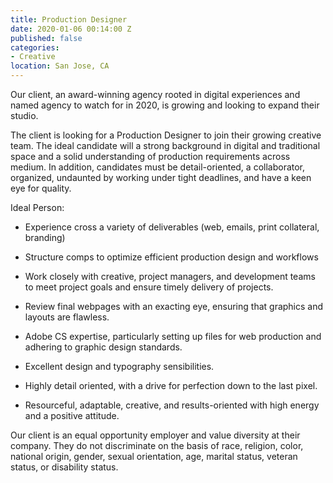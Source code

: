 ```yaml
---
title: Production Designer
date: 2020-01-06 00:14:00 Z
published: false
categories:
- Creative
location: San Jose, CA
---
```


Our client, an award-winning agency rooted in digital experiences and named agency to watch for in 2020, is growing and looking to expand their studio.

The client is looking for a Production Designer to join their growing creative team. The ideal candidate will a strong background in digital and traditional space and a solid understanding of production requirements across medium. In addition, candidates must be detail-oriented, a collaborator, organized, undaunted by working under tight deadlines, and have a keen eye for quality.

Ideal Person:

* Experience cross a variety of deliverables (web, emails, print collateral, branding)

* Structure comps to optimize efficient production design and workflows

* Work closely with creative, project managers, and development teams to meet project goals and ensure timely delivery of projects.

* Review final webpages with an exacting eye, ensuring that graphics and layouts are flawless.

* Adobe CS expertise, particularly setting up files for web production and adhering to graphic design standards.

* Excellent design and typography sensibilities.

* Highly detail oriented, with a drive for perfection down to the last pixel.

* Resourceful, adaptable, creative, and results-oriented with high energy and a positive attitude.

Our client is an equal opportunity employer and value diversity at their company. They do not discriminate on the basis of race, religion, color, national origin, gender, sexual orientation, age, marital status, veteran status, or disability status.